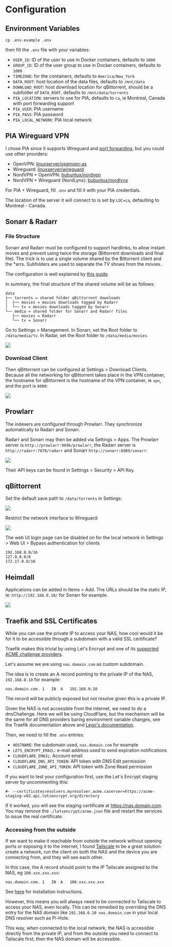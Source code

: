 # Configuration

## Environment Variables

`cp .env.example .env`

then fill the `.env` file with your variables:

- `USER_ID`: ID of the user to use in Docker containers, defaults to `1000`
- `GROUP_ID`: ID of the user group to use in Docker containers, defaults to `1000`
- `TIMEZONE`: for the containers, defaults to `America/New_York`
- `DATA_ROOT`: host location of the data files, defaults to `/mnt/data`
- `DOWNLOAD_ROOT`: host download location for qBittorrent, should be a subfolder of `DATA_ROOT`, defaults to `/mnt/data/torrents`
- `PIA_LOCATION`: servers to use for PIA, defaults to `ca`, ie Montreal, Canada with port forwarding support
- `PIA_USER`: PIA username
- `PIA_PASS`: PIA password
- `PIA_LOCAL_NETWORK`: PIA local network

## PIA Wireguard VPN

I chose PIA since it supports Wireguard and [port forwarding](https://github.com/thrnz/docker-wireguard-pia/issues/26#issuecomment-868165281),
but you could use other providers:

- OpenVPN: [linuxserver/openvpn-as](https://hub.docker.com/r/linuxserver/openvpn-as)
- Wireguard: [linuxserver/wireguard](https://hub.docker.com/r/linuxserver/wireguard)
- NordVPN + OpenVPN: [bubuntux/nordvpn](https://hub.docker.com/r/bubuntux/nordvpn/dockerfile)
- NordVPN + Wireguard (NordLynx): [bubuntux/nordlynx](https://hub.docker.com/r/bubuntux/nordlynx)

For PIA + Wireguard, fill `.env` and fill it with your PIA credentials.

The location of the server it will connect to is set by `LOC=ca`, defaulting to Montreal - Canada.

## Sonarr & Radarr

### File Structure

Sonarr and Radarr must be configured to support hardlinks, to allow instant moves and prevent using twice the storage 
(Bittorrent downloads and final file). The trick is to use a single volume shared by the Bittorrent client and the *arrs.
Subfolders are used to separate the TV shows from the movies.

The configuration is well explained by [this guide](https://trash-guides.info/Hardlinks/How-to-setup-for/Docker/).

In summary, the final structure of the shared volume will be as follows:

```
data
├── torrents = shared folder qBittorrent downloads
│  ├── movies = movies downloads tagged by Radarr
│  └── tv = movies downloads tagged by Sonarr
└── media = shared folder for Sonarr and Radarr files
   ├── movies = Radarr
   └── tv = Sonarr
```

Go to Settings > Management.
In Sonarr, set the Root folder to `/data/media/tv`.
In Radar, set the Root folder to `/data/media/movies`.

![](https://cdn.poupa.net/uploads/2022/03/root-folder.png)

### Download Client

Then qBittorrent can be configured at Settings > Download Clients. Because all the networking for qBittorrent takes
place in the VPN container, the hostname for qBittorrent is the hostname of the VPN container, ie `vpn`, and the port is `8080`:

![](https://cdn.poupa.net/uploads/2022/03/qbittorrent.png)

## Prowlarr

The indexers are configured through Prowlarr. They synchronize automatically to Radarr and Sonarr.

Radarr and Sonarr may then be added via Settings > Apps. The Prowlarr server is `http://prowlarr:9696/prowlarr`, the Radarr server
is `http://radarr:7878/radarr` and Sonarr `http://sonarr:8989/sonarr`:

![](https://cdn.poupa.net/uploads/2022/03/sonarr.png)

Their API keys can be found in Settings > Security > API Key.

## qBittorrent

Set the default save path to `/data/torrents` in Settings:

![](https://cdn.poupa.net/uploads/2022/03/path.png)

Restrict the network interface to Wireguard:

![](https://cdn.poupa.net/uploads/2022/03/wireguard.png)

The web UI login page can be disabled on for the local network in Settings > Web UI > Bypass authentication for clients

```
192.168.0.0/16
127.0.0.0/8
172.17.0.0/16
```

## Heimdall

Applications can be added in Items > Add. The URLs should be the static IP, ie: `http://192.168.0.10/` for Sonarr
for example.

![](https://cdn.poupa.net/uploads/2022/03/homepage.png)

## Traefik and SSL Certificates

While you can use the private IP to access your NAS, how cool would it be for it to be accessible through a subdomain
with a valid SSL certificate?

Traefik makes this trivial by using Let's Encrypt and one of its 
[supported ACME challenge providers](https://doc.traefik.io/traefik/https/acme/).

Let's assume we are using `nas.domain.com` as custom subdomain.

The idea is to create an A record pointing to the private IP of the NAS, `192.168.0.10` for example:
```
nas.domain.com.	1	IN	A	192.168.0.10
```

The record will be publicly exposed but not resolve given this is a private IP.

Given the NAS is not accessible from the internet, we need to do a dnsChallenge. 
Here we will be using CloudFlare, but the mechanism will be the same for all DNS providers 
baring environment variable changes, see the Traefik documentation above and [Lego's documentation](https://go-acme.github.io/lego/dns/).

Then, we need to fill the `.env` entries:

- `HOSTNAME`: the subdomain used, `nas.domain.com` for example
- `LETS_ENCRYPT_EMAIL`: e-mail address used to send expiration notifications
- `CLOUDFLARE_EMAIL`: Account email
- `CLOUDFLARE_DNS_API_TOKEN`: API token with DNS:Edit permission
- `CLOUDFLARE_ZONE_API_TOKEN`: API token with Zone:Read permission

If you want to test your configuration first, use the Let's Encrypt staging server by uncommenting this:
```
#- --certificatesresolvers.myresolver.acme.caserver=https://acme-staging-v02.api.letsencrypt.org/directory
```

If it worked, you will see the staging certificate at https://nas.domain.com. 
You may remove the `./letsencrypt/acme.json` file and restart the services to issue the real certificate.

### Accessing from the outside

If we want to make it reachable from outside the network without opening ports or exposing it to the internet, I found
[Tailscale](https://tailscale.com/) to be a great solution: create a network, run the client on both the NAS and the device
you are connecting from, and they will see each other. 

In this case, the A record should point to the IP Tailscale assigned to the NAS, eg `100.xxx.xxx.xxx`:
```
nas.domain.com.	1	IN	A	100.xxx.xxx.xxx
```

See [here](https://tailscale.com/kb/installation/) for installation instructions.

However, this means you will always need to be connected to Tailscale to access your NAS, even locally. 
This can be remedied by overriding the DNS entry for the NAS domain like `192.168.0.10 nas.domain.com` 
in your local DNS resolver such as Pi-Hole.

This way, when connected to the local network, the NAS is accessible directly from the private IP, 
and from the outside you need to connect to Tailscale first, then the NAS domain will be accessible.